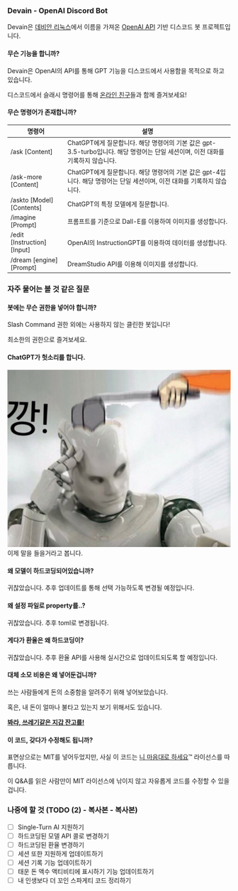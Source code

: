 ### Devain - OpenAI Discord Bot

Devain은 [데비안 리눅스](https://www.debian.org/)에서 이름을 가져온 [OpenAI API](https://platform.openai.com/docs/api-reference) 기반 디스코드 봇 프로젝트입니다.

#### 무슨 기능을 합니까?

Devain은 OpenAI의 API를 통해 GPT 기능을 디스코드에서 사용함을 목적으로 하고 있습니다.

디스코드에서 슬래시 명령어를 통해 [온라인 친구](images/online_friend.jpg)들과 함께 즐겨보세요!

#### 무슨 명령어가 존재합니까?

| 명령어                         | 설명                                                                                  |
|-----------------------------|-------------------------------------------------------------------------------------|
| /ask [Content]              | ChatGPT에게 질문합니다. 해당 명령어의 기본 값은 gpt-3.5-turbo입니다. 해당 명령어는 단일 세션이며, 이전 대화를 기록하지 않습니다. |
| /ask-more [Content]         | ChatGPT에게 질문합니다. 해당 명령어의 기본 값은 gpt-4입니다. 해당 명령어는 단일 세션이며, 이전 대화를 기록하지 않습니다.         |
| /askto [Model] [Contents]   | ChatGPT의 특정 모델에게 질문합니다.                                                             |
| /imagine [Prompt]           | 프롬프트를 기준으로 Dall-E를 이용하여 이미지를 생성합니다.                                                 | 
| /edit [Instruction] [Input] | OpenAI의 InstructionGPT를 이용하여 데이터를 생성합니다.                                            | 
| /dream [engine] [Prompt]    | DreamStudio API를 이용해 이미지를 생성합니다.                                                  |


### 자주 물어는 볼 것 같은 질문

#### 봇에는 무슨 권한을 넣어야 합니까?
Slash Command 권한 외에는 사용하지 않는 클린한 봇입니다!

최소한의 권한으로 즐겨보세요.

#### ChatGPT가 헛소리를 합니다.
![깡](images/breakdown.jpg)<br>
이제 말을 들을거라고 봅니다.

#### 왜 모델이 하드코딩되어있습니까?

귀찮았습니다. 추후 업데이트를 통해 선택 가능하도록 변경될 예정입니다.

#### 왜 설정 파일로 property를..?

귀찮았습니다. 추후 toml로 변경됩니다.

#### 게다가 환율은 왜 하드코딩이?

귀찮았습니다. 추후 환율 API를 사용해 실시간으로 업데이트되도록 할 예정입니다.

#### 대체 소모 비용은 왜 넣어둔겁니까?

쓰는 사람들에게 돈의 소중함을 알려주기 위해 넣어보았습니다.

혹은, 내 돈이 얼마나 불타고 있는지 보기 위해서도 있습니다.

<b>[봐라, 쓰레기같은 지갑 잔고를!](https://www.youtube.com/watch?v=JKKHcGIMqK0&t=15s)</b>

#### 이 코드, 갖다가 수정해도 됩니까?

표면상으로는 MIT를 넣어두었지만, 사실 이 코드는 [니 마음대로 하세요](https://en.wikipedia.org/wiki/WTFPL)™ 라이선스를 따릅니다. 

이 Q&A를 읽은 사람만이 MIT 라이선스에 낚이지 않고 자유롭게 코드를 수정할 수 있을겁니다. 


### 나중에 할 것 (TODO (2) - 복사본 - 복사본)
- [ ] Single-Turn AI 지원하기
- [ ] 하드코딩된 모델 API 콜로 변경하기
- [ ] 하드코딩된 환율 변경하기
- [ ] 세션 또한 지원하게 업데이트하기
- [ ] 세션 기록 기능 업데이트하기
- [ ] 태운 돈 액수 액티비티에 표시하기 기능 업데이트하기
- [ ] 내 인생보다 더 꼬인 스파게티 코드 정리하기
